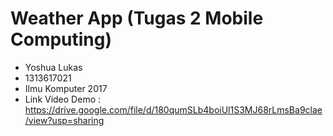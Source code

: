 # Weather App (Tugas 2 Mobile Computing)
- Yoshua Lukas
- 1313617021
- Ilmu Komputer 2017
- Link Video Demo : https://drive.google.com/file/d/180qumSLb4boiUl1S3MJ68rLmsBa9clae/view?usp=sharing
